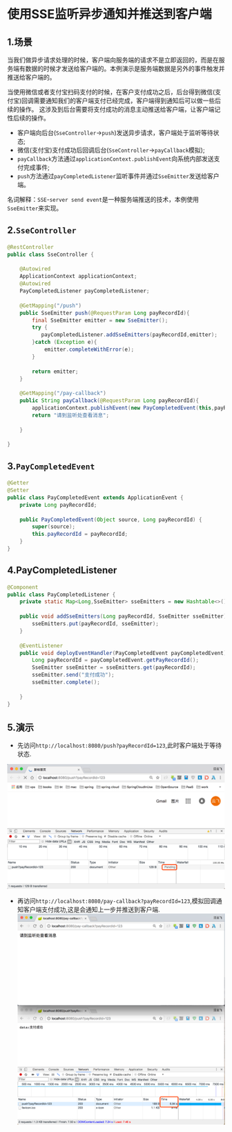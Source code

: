 # 使用SSE监听异步通知并推送到客户端

## 1.场景

当我们做异步请求处理的时候，客户端向服务端的请求不是立即返回的，而是在服务端有数据的时候才发送给客户端的。本例演示是服务端数据是另外的事件触发并推送给客户端的。

当使用微信或者支付宝扫码支付的时候，在客户支付成功之后，后台得到微信(支付宝)回调需要通知我们的客户端支付已经完成，客户端得到通知后可以做一些后续的操作。
这涉及到后台需要将支付成功的消息主动推送给客户端，让客户端记性后续的操作。

- 客户端向后台(`SseController`->`push`)发送异步请求，客户端处于监听等待状态;
- 微信(支付宝)支付成功后回调后台(`SseController`->`payCallback`模拟);
- `payCallback`方法通过`applicationContext.publishEvent`向系统内部发送支付完成事件;
- `push`方法通过`payCompletedListener`监听事件并通过`SseEmitter`发送给客户端。

名词解释：`SSE`-`server send event`是一种服务端推送的技术，本例使用`SseEmitter`来实现。



## 2.`SseController`

```java
@RestController
public class SseController {

    @Autowired
    ApplicationContext applicationContext;
    @Autowired
    PayCompletedListener payCompletedListener;

    @GetMapping("/push")
    public SseEmitter push(@RequestParam Long payRecordId){
        final SseEmitter emitter = new SseEmitter();
        try {
           payCompletedListener.addSseEmitters(payRecordId,emitter);
        }catch (Exception e){
            emitter.completeWithError(e);
        }

        return emitter;
    }

    @GetMapping("/pay-callback")
    public String payCallback(@RequestParam Long payRecordId){
        applicationContext.publishEvent(new PayCompletedEvent(this,payRecordId));
        return "请到监听处查看消息";

    }

}

```

## 3.`PayCompletedEvent`

```java
@Getter
@Setter
public class PayCompletedEvent extends ApplicationEvent {
    private Long payRecordId;

    public PayCompletedEvent(Object source, Long payRecordId) {
        super(source);
        this.payRecordId = payRecordId;
    }
}

```


## 4.PayCompletedListener

```java
@Component
public class PayCompletedListener {
    private static Map<Long,SseEmitter> sseEmitters = new Hashtable<>();

    public void addSseEmitters(Long payRecordId, SseEmitter sseEmitter) {
        sseEmitters.put(payRecordId, sseEmitter);
    }

    @EventListener
    public void deployEventHandler(PayCompletedEvent payCompletedEvent) throws IOException {
        Long payRecordId = payCompletedEvent.getPayRecordId();
        SseEmitter sseEmitter = sseEmitters.get(payRecordId);
        sseEmitter.send("支付成功");
        sseEmitter.complete();

    }
}

```

## 5.演示

- 先访问`http://localhost:8080/push?payRecordId=123`,此时客户端处于等待状态.

![](images/sse1.png)

- 再访问`http://localhost:8080/pay-callback?payRecordId=123`,模拟回调通知客户端支付成功,这是会通知上一步并推送到客户端.
![](images/sse2.png)
